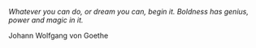 <i>Whatever you can do, or dream you can, begin it.  Boldness has genius, power and magic in it.</i>

Johann Wolfgang von Goethe